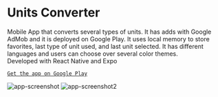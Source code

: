 
# Units Converter

Mobile App that converts several types of units. It has adds with Google AdMob and it is deployed on Google Play. It uses local memory to store favorites, last type of unit used, and last unit selected. It has different languages and users can choose over several color themes.  
Developed with React Native and Expo

[`Get the app on Google Play`](https://play.google.com/store/apps/details?id=com.julio.salas.unitsconverter)  


![app-screenshot](https://github.com/juliosalas89/units-converter/assets/95373869/3755a12e-f879-43b1-a846-fb53df215042)
![app-screenshot2](https://github.com/juliosalas89/units-converter/assets/95373869/6417b635-bd43-47e4-8209-361fd689ca75)
